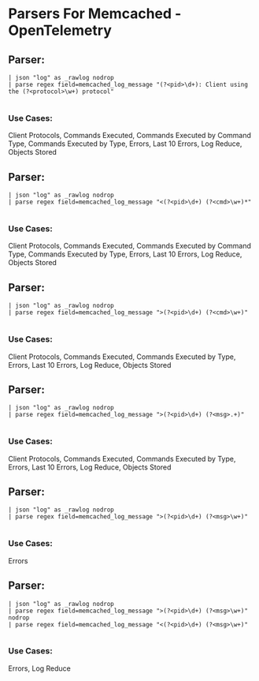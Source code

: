 # Parsers For Memcached - OpenTelemetry

## Parser:
```
| json "log" as _rawlog nodrop 
| parse regex field=memcached_log_message "(?<pid>\d+): Client using the (?<protocol>\w+) protocol"
 
```
### Use Cases:
Client Protocols, Commands Executed, Commands Executed by Command Type, Commands Executed by Type, Errors, Last 10 Errors, Log Reduce, Objects Stored



## Parser:
```
| json "log" as _rawlog nodrop 
| parse regex field=memcached_log_message "<(?<pid>\d+) (?<cmd>\w+)*"
 
```
### Use Cases:
Client Protocols, Commands Executed, Commands Executed by Command Type, Commands Executed by Type, Errors, Last 10 Errors, Log Reduce, Objects Stored



## Parser:
```
| json "log" as _rawlog nodrop 
| parse regex field=memcached_log_message ">(?<pid>\d+) (?<cmd>\w+)"
 
```
### Use Cases:
Client Protocols, Commands Executed, Commands Executed by Type, Errors, Last 10 Errors, Log Reduce, Objects Stored



## Parser:
```
| json "log" as _rawlog nodrop 
| parse regex field=memcached_log_message ">(?<pid>\d+) (?<msg>.+)"
 
```
### Use Cases:
Client Protocols, Commands Executed, Commands Executed by Type, Errors, Last 10 Errors, Log Reduce, Objects Stored



## Parser:
```
| json "log" as _rawlog nodrop 
| parse regex field=memcached_log_message ">(?<pid>\d+) (?<msg>\w+)"
 
```
### Use Cases:
Errors



## Parser:
```
| json "log" as _rawlog nodrop 
| parse regex field=memcached_log_message ">(?<pid>\d+) (?<msg>\w+)" nodrop
| parse regex field=memcached_log_message "<(?<pid>\d+) (?<msg>\w+)"
 
```
### Use Cases:
Errors, Log Reduce


